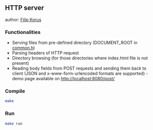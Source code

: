 ## HTTP server
author: [Filip Korus](https://github.com/filipkorus/)

### Functionalities
- Serving files from pre-defined directory (DOCUMENT_ROOT in [common.h](common.h))
- Parsing headers of HTTP request
- Directory browsing (for those directories where index.html file is not present)
- Reading body fields from POST requests and sending them back to client (JSON and x-www-form-urlencoded formats are supported) - demo page available on [http://localhost:8080/post/](www/post/index.html)

### Compile
```bash
make
```

### Run
```bash
make run
```
